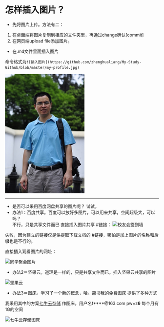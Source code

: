 # 怎样插入图片？
* 先将图片上传。方法有二：
1. 在桌面端将图片复制到相应的文件夹里，再通过change确认[commit]
2. 在网页端upload file添加图片。
* 在.md文件里面插入图片

命令格式为`![插入图片](https://github.com/zhenghualiang/My-Study-Github/blob/master/my-profile.jpg)`

![我的个人照](/my-profile.jpg)
***
* 是否可以采用百度网盘共享的图片呢？
试试。
* 办法1：百度共享。百度可以放好多图片，可以用来共享，空间超级大，可以吗？  
不行，只是共享文件而已
直接插入图片共享 #链接：
![校友会签到墙](http://pan.baidu.com/s/1o82XVaM/IMG_2550.JPG)

失败，因为建立的链接仅是供提取下载文档的 #链接，哪怕是加上图片的名称和后缀也是不行的。

直接插入观看图片的网址：

![同学聚会图片](http://pan.baidu.com/disk/home#list/vmode=list&path=%2F00%E6%9C%BA%E6%A2%B0%E4%B9%9D%E4%B8%89%E5%A4%A7%E5%AD%A6%E5%90%8C%E5%AD%A6%E8%81%9A%E4%BC%9A%E7%9B%B8%E7%89%87%2F20120727%E5%A4%A7%E5%AD%A6%E5%90%8C%E5%AD%A6%E5%8D%81%E4%BA%94%E5%B9%B4%E8%81%9A%E4%BC%9A%E7%85%A7%E7%89%87)

* 办法2＝坚果云。道理是一样的，只是共享文件而已。插入坚果云共享的图片

![坚果云](https://www.jianguoyun.com/p/DaYltSUQo92BBhiW7y8)

* 办法3＝图床。学习了一个新的概念，哈。简书[我的免费图床](http://www.jianshu.com/p/710dba8f577b) 提供了多种方式

我采用其中的方案[七牛云存储](https://portal.qiniu.com) 作图床。用户名f****@163.com pw=z**6**  每个月有1G的空间

![七牛云存储图床](http://osvmbb9o3.bkt.clouddn.com/my-profile.jpg)

